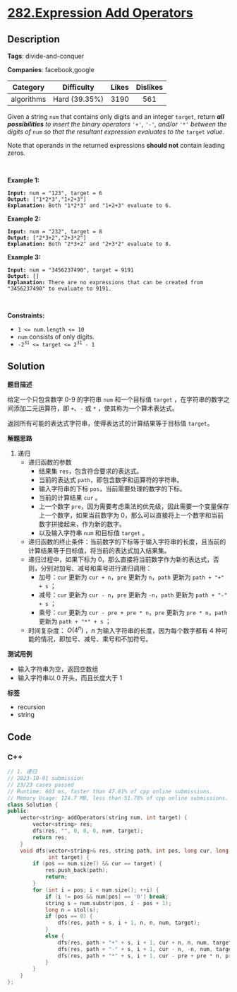 # [282.Expression Add Operators](https://leetcode.com/problems/expression-add-operators/description/)

## Description

**Tags**: divide-and-conquer

**Companies**: facebook,google

|  Category  |  Difficulty   | Likes | Dislikes |
| :--------: | :-----------: | :---: | :------: |
| algorithms | Hard (39.35%) | 3190  |   561    |

<p>Given a string <code>num</code> that contains only digits and an integer <code>target</code>, return <em><strong>all possibilities</strong> to insert the binary operators </em><code>&#39;+&#39;</code><em>, </em><code>&#39;-&#39;</code><em>, and/or </em><code>&#39;*&#39;</code><em> between the digits of </em><code>num</code><em> so that the resultant expression evaluates to the </em><code>target</code><em> value</em>.</p>
<p>Note that operands in the returned expressions <strong>should not</strong> contain leading zeros.</p>
<p>&nbsp;</p>
<p><strong class="example">Example 1:</strong></p>
<pre><code><strong>Input:</strong> num = &quot;123&quot;, target = 6
<strong>Output:</strong> [&quot;1*2*3&quot;,&quot;1+2+3&quot;]
<strong>Explanation:</strong> Both &quot;1*2*3&quot; and &quot;1+2+3&quot; evaluate to 6.</code></pre>
<p><strong class="example">Example 2:</strong></p>
<pre><code><strong>Input:</strong> num = &quot;232&quot;, target = 8
<strong>Output:</strong> [&quot;2*3+2&quot;,&quot;2+3*2&quot;]
<strong>Explanation:</strong> Both &quot;2*3+2&quot; and &quot;2+3*2&quot; evaluate to 8.</code></pre>
<p><strong class="example">Example 3:</strong></p>
<pre><code><strong>Input:</strong> num = &quot;3456237490&quot;, target = 9191
<strong>Output:</strong> []
<strong>Explanation:</strong> There are no expressions that can be created from &quot;3456237490&quot; to evaluate to 9191.</code></pre>
<p>&nbsp;</p>
<p><strong>Constraints:</strong></p>
<ul>
  <li><code>1 &lt;= num.length &lt;= 10</code></li>
  <li><code>num</code> consists of only digits.</li>
  <li><code>-2<sup>31</sup> &lt;= target &lt;= 2<sup>31</sup> - 1</code></li>
</ul>

## Solution

**题目描述**

给定一个只包含数字 0-9 的字符串 `num` 和一个目标值 `target` ，在字符串的数字之间添加二元运算符，即 `+`、`-` 或 `*` ，使其称为一个算术表达式。

返回所有可能的表达式字符串，使得表达式的计算结果等于目标值 `target`。

**解题思路**

1. 递归
   - 递归函数的参数
     - 结果集 `res`，包含符合要求的表达式。
     - 当前的表达式 `path`，即包含数字和运算符的字符串。
     - 输入字符串的下标 `pos`，当前需要处理的数字的下标。
     - 当前的计算结果 `cur` 。
     - 上一个数字 `pre`，因为需要考虑乘法的优先级，因此需要一个变量保存上一个数字，如果当前数字为 0，那么可以直接将上一个数字和当前数字拼接起来，作为新的数字。
     - 以及输入字符串 `num` 和目标值 `target` 。
   - 递归函数的终止条件：当前数字的下标等于输入字符串的长度，且当前的计算结果等于目标值，将当前的表达式加入结果集。
   - 递归过程中，如果下标为 0，那么直接将当前数字作为新的表达式，否则，分别对加号、减号和乘号进行递归调用：
     - 加号：`cur` 更新为 `cur + n`，`pre` 更新为 `n`，`path` 更新为 `path + "+" + s` ；
     - 减号：`cur` 更新为 `cur - n`，`pre` 更新为 `-n`，`path` 更新为 `path + "-" + s` ；
     - 乘号：`cur` 更新为 `cur - pre + pre * n`，`pre` 更新为 `pre * n`，`path` 更新为 `path + "*" + s` ；
   - 时间复杂度： $O(4^n)$ ，$n$ 为输入字符串的长度，因为每个数字都有 4 种可能的情况，即加号、减号、乘号和不加符号。

**测试用例**

- 输入字符串为空，返回空数组
- 输入字符串以 0 开头，而且长度大于 1

**标签**

- recursion
- string

<!-- code start -->
## Code

### C++

```cpp
// 1. 递归
// 2023-10-01 submission
// 23/23 cases passed
// Runtime: 603 ms, faster than 47.81% of cpp online submissions.
// Memory Usage: 124.7 MB, less than 51.78% of cpp online submissions.
class Solution {
public:
    vector<string> addOperators(string num, int target) {
        vector<string> res;
        dfs(res, "", 0, 0, 0, num, target);
        return res;
    }
    void dfs(vector<string>& res, string path, int pos, long cur, long pre, string& num,
             int target) {
        if (pos == num.size() && cur == target) {
            res.push_back(path);
            return;
        }
        for (int i = pos; i < num.size(); ++i) {
            if (i != pos && num[pos] == '0') break;
            string s = num.substr(pos, i - pos + 1);
            long n = stol(s);
            if (pos == 0) {
                dfs(res, path + s, i + 1, n, n, num, target);
            }
            else {
                dfs(res, path + "+" + s, i + 1, cur + n, n, num, target);
                dfs(res, path + "-" + s, i + 1, cur - n, -n, num, target);
                dfs(res, path + "*" + s, i + 1, cur - pre + pre * n, pre * n, num, target);
            }
        }
    }
};
```

<!-- code end -->
